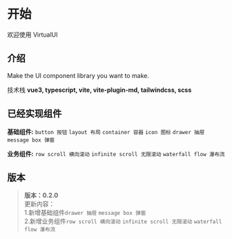 # 开始
欢迎使用 VirtualUI
## 介绍

Make the UI component library you want to make.

技术栈 **vue3, typescript, vite, vite-plugin-md, tailwindcss, scss**

## 已经实现组件

**基础组件:** 
`button 按钮` `layout 布局` `container 容器` `icon 图标` `drawer 抽屉` `message box 弹窗`<br>

**业务组件:** 
`row scroll 横向滚动` `infinite scroll 无限滚动` `waterfall flow 瀑布流`<br>

## 版本
> **版本：0.2.0**<br>
> 更新内容：<br>
    1.新增基础组件`drawer 抽屉` `message box 弹窗`<br>
    2.新增业务组件`row scroll 横向滚动` `infinite scroll 无限滚动` `waterfall flow 瀑布流`<br>